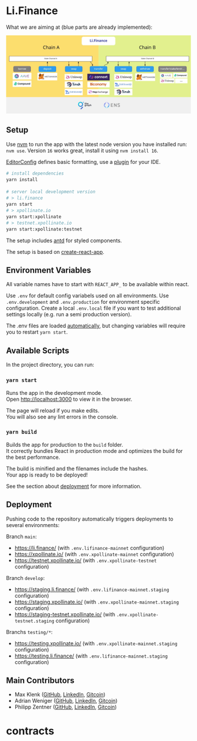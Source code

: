 # Li.Finance

What we are aiming at (blue parts are already implemented):

![Screenshot](./src/assets/lifi_overview.jpg?raw=true)


## Setup

Use [nvm](https://github.com/nvm-sh/nvm) to run the app with the latest node version you have installed run: `nvm use`. Version `16` works great, install it using `nvm install 16`.

[EditorConfig](https://editorconfig.org/) defines basic formatting, use a [plugin](https://editorconfig.org/#download) for your IDE.

```sh
# install dependencies
yarn install

# server local development version
# > li.finance
yarn start
# > xpollinate.io
yarn start:xpollinate
# > testnet.xpollinate.io
yarn start:xpollinate:testnet
```

The setup includes [antd](https://ant.design/components/overview/) for styled components.

The setup is based on [create-react-app](https://create-react-app.dev/).


## Environment Variables

All variable names have to start with `REACT_APP_` to be available within react.

Use `.env` for default config variabels used on all environments.
Use `.env.development` and `.env.production` for environment specific configuration.
Create a local `.env.local` file if you want to test additional settings locally (e.g. run a semi production version).

The .env files are loaded [automatically](https://create-react-app.dev/docs/adding-custom-environment-variables/), but changing variables will require you to restart `yarn start`.


## Available Scripts

In the project directory, you can run:

### `yarn start`

Runs the app in the development mode.\
Open [http://localhost:3000](http://localhost:3000) to view it in the browser.

The page will reload if you make edits.\
You will also see any lint errors in the console.

### `yarn build`

Builds the app for production to the `build` folder.\
It correctly bundles React in production mode and optimizes the build for the best performance.

The build is minified and the filenames include the hashes.\
Your app is ready to be deployed!

See the section about [deployment](https://facebook.github.io/create-react-app/docs/deployment) for more information.


## Deployment

Pushing code to the repository automatically triggers deployments to several environments:

Branch `main`:
- https://li.finance/ (with `.env.lifinance-mainnet` configuration)
- https://xpollinate.io/ (with `.env.xpollinate-mainnet` configuration)
- https://testnet.xpollinate.io/ (with `.env.xpollinate-testnet` configuration)

Branch `develop`:
- https://staging.li.finance/ (with `.env.lifinance-mainnet.staging` configuration)
- https://staging.xpollinate.io/ (with `.env.xpollinate-mainnet.staging` configuration)
- https://staging-testnet.xpollinate.io/ (with `.env.xpollinate-testnet.staging` configuration)

Branchs `testing/*`:
- https://testing.xpollinate.io/ (with `.env.xpollinate-mainnet.staging` configuration)
- https://testing.li.finance/ (with `.env.lifinance-mainnet.staging` configuration)


## Main Contributors

- Max Klenk ([GitHub](https://github.com/maxklenk), [LinkedIn](https://www.linkedin.com/in/maxklenk/), [Gitcoin](https://gitcoin.co/maxklenk))
- Adrian Weniger ([GitHub](https://github.com/Addminus), [LinkedIn](https://www.linkedin.com/in/adrian-weniger-8a35b6132/), [Gitcoin](https://gitcoin.co/addminus))
- Philipp Zentner ([GitHub](https://github.com/philippzentner), [LinkedIn](https://www.linkedin.com/in/philippzentner/), [Gitcoin](https://gitcoin.co/philippzentner))
# contracts

